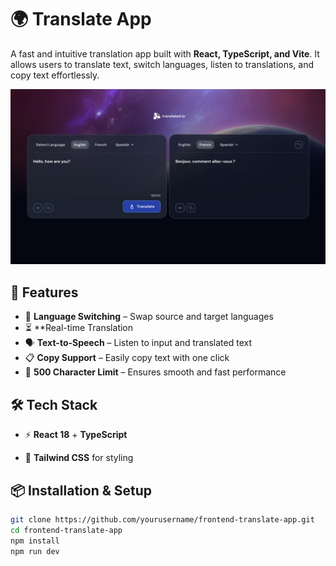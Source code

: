 # 🌍 Translate App

A fast and intuitive translation app built with **React, TypeScript, and Vite**. It allows users to translate text, switch languages, listen to translations, and copy text effortlessly.

![preview](public/preview.png)

## 🚀 Features

- 🔄 **Language Switching** – Swap source and target languages
- ⏳ \*\*Real-time Translation
- 🗣 **Text-to-Speech** – Listen to input and translated text
- 📋 **Copy Support** – Easily copy text with one click
- 📝 **500 Character Limit** – Ensures smooth and fast performance

## 🛠 Tech Stack

- ⚡ **React 18** + **TypeScript**

- 🎨 **Tailwind CSS** for styling

## 📦 Installation & Setup

```sh
git clone https://github.com/yourusername/frontend-translate-app.git
cd frontend-translate-app
npm install
npm run dev
```
